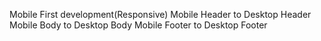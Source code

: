 Mobile First development(Responsive)
Mobile Header to Desktop Header
Mobile Body to Desktop Body
Mobile Footer to Desktop Footer
